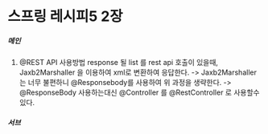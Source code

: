 # 스프링 레시피5 2장

##### 메인


1. @REST API 사용방법
response 될 list 를 rest api 호출이 있을때, 
Jaxb2Marshaller 을 이용하여 xml로 변환하여 응답한다.
-> Jaxb2Marshaller는 너무 불편하니 @Responsebody를 사용하여 위 과정을 생략한다.
-> @ResponseBody 사용하는대신 @Controller 를 @RestController 로 사용할수있다.

##### 서브

